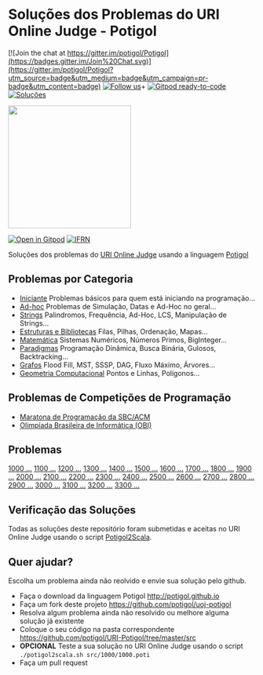 # Soluções dos Problemas do URI Online Judge - Potigol

[![Join the chat at https://gitter.im/potigol/Potigol](https://badges.gitter.im/Join%20Chat.svg)](https://gitter.im/potigol/Potigol?utm_source=badge&utm_medium=badge&utm_campaign=pr-badge&utm_content=badge)
[![Follow us](https://img.shields.io/twitter/follow/potigol.svg?style=social)](http://twitter.com/potigol)+
[![Gitpod ready-to-code](https://img.shields.io/badge/Gitpod-ready--to--code-blue?logo=gitpod)](https://gitpod.io/#https://github.com/potigol/uoj-potigol)
[![Soluções](https://img.shields.io/badge/Problemas%20Resolvidos-601-blue)](https://github.com/potigol/URI-Potigol/commits/master)

<a href="https://potigol.github.io/docs/hacktoberfest"><img src="https://hacktoberfest.digitalocean.com/_nuxt/img/logo-hacktoberfest-full.f42e3b1.svg" width=250></a>

[![Open in Gitpod](https://gitpod.io/button/open-in-gitpod.svg)](https://gitpod.io#https://github.com/potigol/uoj-potigol)
[![IFRN](https://potigol.github.io/docs/logo_ifrn_40.png)](https://www.ifrn.edu.br)

Soluções dos problemas do [URI Online Judge](https://www.urionlinejudge.com.br/judge/pt/problems/all) usando a linguagem [Potigol](https://potigol.github.io)

## Problemas por Categoria

 - [Iniciante](categorias/iniciante.md) Problemas básicos para quem está iniciando na programação...
 - [Ad-hoc](categorias/adhoc.md) Problemas de Simulação, Datas e Ad-Hoc no geral...
 - [Strings](categorias/strings.md) Palindromos, Frequência, Ad-Hoc, LCS, Manipulação de Strings...
 - [Estruturas e Bibliotecas](categorias/estruturasebibliotecas.md) Filas, Pilhas, Ordenação, Mapas...
 - [Matemática](categorias/matemtica.md) Sistemas Numéricos, Números Primos, BigInteger...
 - [Paradigmas](categorias/paradigmas.md) Programação Dinâmica, Busca Binária, Gulosos, Backtracking...
 - [Grafos](categorias/grafos.md) Flood Fill, MST, SSSP, DAG, Fluxo Máximo, Árvores...
 - [Geometria Computacional](categorias/geometriacomputacional.md) Pontos e Linhas, Polígonos...

## Problemas de Competições de Programação

  - [Maratona de Programação da SBC/ACM](competicoes/maratona)
  - [Olimpíada Brasileira de Informática (OBI)](competicoes/obi)

## Problemas

[1000 ...](src/1000) [1100 ...](src/1100) [1200 ...](src/1200) [1300 ...](src/1300) [1400 ...](src/1400)
[1500 ...](src/1500) [1600 ...](src/1600) [1700 ...](src/1700) [1800 ...](src/1800) [1900 ...](src/1900)
[2000 ...](src/2000) [2100 ...](src/2100) [2200 ...](src/2200) [2300 ...](src/2300) [2400 ...](src/2400)
[2500 ...](src/2500) [2600 ...](src/2600) [2700 ...](src/2700) [2800 ...](src/2800) [2900 ...](src/2900)
[3000 ...](src/3000) [3100 ...](src/3100) [3200 ...](src/3200) [3300 ...](src/3300)

## Verificação das Soluções

Todas as soluções deste repositório foram submetidas e aceitas no URI Online Judge usando o script [Potigol2Scala](https://github.com/potigol/potigol2scala).

## Quer ajudar?

Escolha um problema ainda não reolvido e envie sua solução pelo github.

 - Faça o download da linguagem Potigol http://potigol.github.io
 - Faça um fork deste projeto https://github.com/potigol/uoj-potigol
 - Resolva algum problema ainda não resolvido ou melhore alguma solução já existente
 - Coloque o seu código na pasta correspondente https://github.com/potigol/URI-Potigol/tree/master/src
 - **OPCIONAL** Teste a sua solução no URI Online Judge usando o script `./potigol2scala.sh src/1000/1000.poti`
 - Faça um pull request
